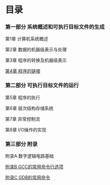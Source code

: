 # 目录

### 第一部分 系统概述和可执行目标文件的生成

第1章 计算机系统概述

第2章 数据的机器级表示与处理

第3章 程序的转换及机器级表示

[第4章 程序的链接](#docs/basic_04)


### 第二部分 可执行目标文件的运行

第5章 程序的执行

第6章 层次结构存储系统

第7章 异常控制流

第8章 I/O操作的实现

### 第三部分 附录

附录A 数字逻辑电路基础

[附录B GCC的常用命令行选项](#docs/basic_appendix_b)

[附录C GDB的常用命令](#docs/basic_appendix_c)
